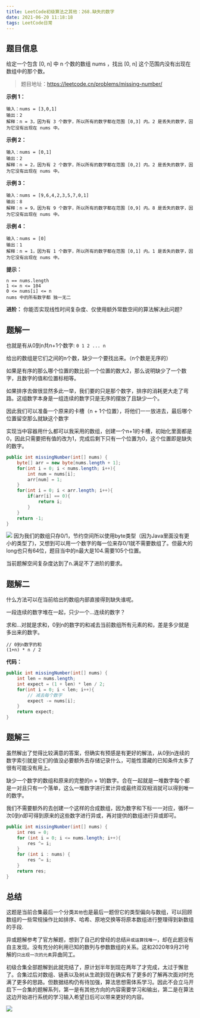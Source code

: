 ```yaml
---
title: LeetCode初级算法之其他：268.缺失的数字
date: 2021-06-20 11:18:18
tags: LeetCode日常
---
```




## 题目信息

给定一个包含 [0, n] 中 n 个数的数组 nums ，找出 [0, n] 这个范围内没有出现在数组中的那个数。
> 题目地址：https://leetcode.cn/problems/missing-number/

**示例 1：**
```
输入：nums = [3,0,1]
输出：2
解释：n = 3，因为有 3 个数字，所以所有的数字都在范围 [0,3] 内。2 是丢失的数字，因为它没有出现在 nums 中。
```
**示例 2：**

```
输入：nums = [0,1]
输出：2
解释：n = 2，因为有 2 个数字，所以所有的数字都在范围 [0,2] 内。2 是丢失的数字，因为它没有出现在 nums 中。
```
**示例 3：**
```
输入：nums = [9,6,4,2,3,5,7,0,1]
输出：8
解释：n = 9，因为有 9 个数字，所以所有的数字都在范围 [0,9] 内。8 是丢失的数字，因为它没有出现在 nums 中。
```
**示例 4：**
```
输入：nums = [0]
输出：1
解释：n = 1，因为有 1 个数字，所以所有的数字都在范围 [0,1] 内。1 是丢失的数字，因为它没有出现在 nums 中。
```

**提示：**
```
n == nums.length
1 <= n <= 104
0 <= nums[i] <= n
nums 中的所有数字都 独一无二
```

**进阶：** 你能否实现线性时间复杂度、仅使用额外常数空间的算法解决此问题?

## 题解一
也就是有从0到n共n+1个数字: `0 1 2 ... n`

给出的数组是它们之间的n个数，缺少一个要找出来。（n个数是无序的）

如果是有序的那么哪个位置的数比前一个位置的数大2，那么说明缺少了一个数字，且数字的值和位置标相等。

如果排序去做很显然多此一举，我们要的只是那个数字，排序的消耗更大走了弯路。这组数字本身是一组连续的数字只是无序的摆放了且缺少一个。

因此我们可以准备一个原来的卡槽（n + 1个位置），将他们一一放进去，最后哪个位置留空那么就缺这个数字

实现当中容器用什么都可以我采用的数组，创建一个n+1的卡槽，初始化里面都是0，因此只需要把有值的改为1，完成后剩下只有一个位置为0，这个位置即是缺失的数字。
```java
public int missingNumber(int[] nums) {
    byte[] arr = new byte[nums.length + 1];
    for(int i = 0; i < nums.length; i++){
        int num = nums[i];
        arr[num] = 1;
    }
    for(int i = 0; i < arr.length; i++){
        if(arr[i] == 0){
            return i;
        }
    }
    return -1;
}
```

![](https://yournotes.oss-cn-beijing.aliyuncs.com/post/LeetCode/268.%E7%BC%BA%E5%A4%B1%E7%9A%84%E6%95%B0%E5%AD%97/8d628943-057f-43bf-8cb3-2f41700ca0d4.png)
因为我们的数组只存0/1，节约空间所以使用byte类型（因为Java里面没有更小的类型了)，又想到可以用一个数字的每一位来存0/1就不需要数组了。但最大的long也只有64位，题目当中的n最大是104.需要105个位置。

当前题解空间复杂度达到了n.满足不了进阶的要求。

## 题解二
什么方法可以在当前给出的数组内部直接得到缺失谁呢。

一段连续的数字堆在一起，只少一个...连续的数字？

求和...对就是求和，0到n的数字的和减去当前数组所有元素的和，差是多少就是多出来的数字。
```
// 0到n数字的和
(1+n) * n / 2
```
**代码：**
```java
public int missingNumber(int[] nums) {
    int len = nums.length;
    int expect = (1 + len) * len / 2;
    for(int i = 0; i < len; i++){
        // 减去每个数字
        expect -= nums[i];
    }
    return expect;
}
```

## 题解三
虽然解出了觉得比较满意的答案，但确实有预感是有更好的解法，从0到n连续的数字索引就是它们的值没必要额外去存储记录什么，可能性潜藏的已知条件太多了很有可能没有用上。

缺少一个数字的数组和原来的完整的n + 1的数字。合在一起就是一堆数字每个都是一对且只有一个落单，这么一堆数字进行累计异或最终双双相消就可以得到唯一的数字。

我们不需要额外的去创建一个这样的合成数组，因为数字和下标一一对应，循环一次0到n即可得到原来的这些数字进行异或，再对提供的数组进行异或即可。
```java
public int missingNumber(int[] nums) {
    int res = 0;
    for (int i = 0; i <= nums.length; i++){
        res ^= i;
    } 
    for (int i : nums) {
        res ^= i;
    }
    return res;
}
```

## 总结
这题是当前合集最后一个分类`其他`也是最后一题但它的类型偏向与数组，可以回顾数组的一些常规操作比如排序、哈希、原地交换等将原本数组进行整理得到新数组的手段.

异或题解参考了官方解题，想到了自己的曾经的总结`异或运算找唯一`，却在此题没有自主发现。没有充分的利用已知的数列与参数数组的关系。这和2020年9月21号解的`只出现一次的元素`异曲同工。 

初级合集全部题解到此就完结了，原计划半年到现在两年了才完成，太过于懈怠了。合集过后对数组、链表以及树从生疏到现在确实有了更多的了解再次面对时充满了更多的思路。但数据结构仍有待加强，算法思想需体系学习。因此不会立马开启下一合集的题解系列，第一是有其他方向的内容需要学习和输出，第二是在算法这边开始进行系统的学习输入希望日后可以带来更好的内容。

![](https://yournotes.oss-cn-beijing.aliyuncs.com/post/LeetCode/268.%E7%BC%BA%E5%A4%B1%E7%9A%84%E6%95%B0%E5%AD%97/moRTMlcpk9cFZS6E0I7Whc6asDLhCIns.gif)